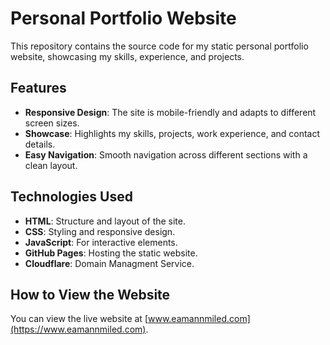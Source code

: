 # Personal Portfolio Website

This repository contains the source code for my static personal portfolio website, showcasing my skills, experience, and projects.

## Features

- **Responsive Design**: The site is mobile-friendly and adapts to different screen sizes.
- **Showcase**: Highlights my skills, projects, work experience, and contact details.
- **Easy Navigation**: Smooth navigation across different sections with a clean layout.

## Technologies Used

- **HTML**: Structure and layout of the site.
- **CSS**: Styling and responsive design.
- **JavaScript**: For interactive elements.
- **GitHub Pages**: Hosting the static website.
- **Cloudflare**: Domain Managment Service.

## How to View the Website

You can view the live website at [www.eamannmiled.com](https://www.eamannmiled.com).